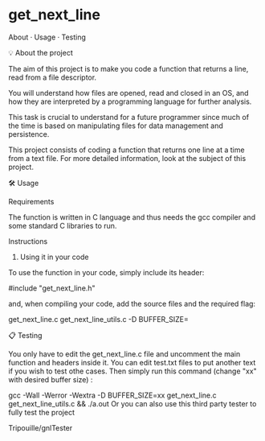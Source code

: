 # get_next_line


About · Usage · Testing

💡 About the project

The aim of this project is to make you code a function that returns a line, read from a file descriptor.

You will understand how files are opened, read and closed in an OS,
and how they are interpreted by a programming language for further analysis.

This task is crucial to understand for a future programmer since much of the time is based
on manipulating files for data management and persistence.

This project consists of coding a function that returns one line at a time from a text file.
For more detailed information, look at the subject of this project.

🛠️ Usage

Requirements

The function is written in C language and thus needs the gcc compiler and some standard C libraries to run.

Instructions

1. Using it in your code

To use the function in your code, simply include its header:

#include "get_next_line.h"

and, when compiling your code, add the source files and the required flag:


get_next_line.c get_next_line_utils.c -D BUFFER_SIZE=<size>

 📋 Testing

  You only have to edit the get_next_line.c file and uncomment the main function and headers inside it. You can edit test.txt files to put another text if you wish to test othe cases. Then simply run this command (change "xx" with desired buffer size) :

gcc -Wall -Werror -Wextra -D BUFFER_SIZE=xx get_next_line.c get_next_line_utils.c && ./a.out
Or you can also use this third party tester to fully test the project

Tripouille/gnlTester
